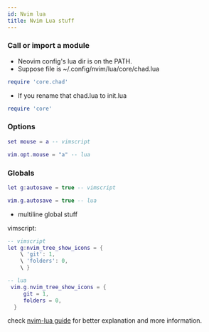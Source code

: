 ```yaml
---
id: Nvim lua
title: Nvim Lua stuff 
---
```


###  Call or import a module

- Neovim config's lua dir is on the PATH. 
- Suppose file is ~/.config/nvim/lua/core/chad.lua

```lua
require 'core.chad'
```

- If you rename that chad.lua to init.lua 

```lua
require 'core'
```
### Options

```lua
set mouse = a -- vimscript
```
```lua
vim.opt.mouse = "a" -- lua
```

### Globals

```lua
let g:autosave = true -- vimscript
```
```lua
vim.g.autosave = true -- lua
```

- multiline global stuff

vimscript:

```lua 
-- vimscript
let g:nvim_tree_show_icons = {
    \ 'git': 1,
    \ 'folders': 0,
    \ }
```
```lua
-- lua
 vim.g.nvim_tree_show_icons = {
     git = 1,
     folders = 0,
  }
```

check [nvim-lua guide](https://github.com/nanotee/nvim-lua-guide) for better explanation and more information.
